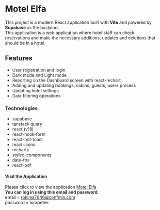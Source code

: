 # Motel Elfa

This project is a modern React application built with **Vite** and powered by **Supabase** as the backend.  
This application is a web application where hotel staff can check reservations and make the necessary additions, updates and deletions that should be in a hotel.

## **Features**
- User registration and login
- Dark mode and Light mode
- Reporting on the Dashboard screen with react-rechart
- Adding and updating bookings, cabins, guests, users process
- Updating hotel settings
- Data filtering operations

### **Technologies**  
- supabase
- tanstack query
- react (v18)
- react-hook-form
- react-hot-toast
- react-icons
- recharts
- styled-components
- date-fns
- react-pdf


#### **Visit the Application**
Please click to view the application  [Motel Elfa](https://motel-elfa.vercel.app)  
**You can log in using this email and password.**  
email = rokima7646@confmin.com  
password = lorapetek  
